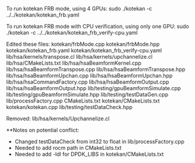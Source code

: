 To run kotekan FRB mode, using 4 GPUs:
sudo ./kotekan -c ../../kotekan/kotekan_frb.yaml

To run kotekan FRB mode with CPU verification, using only one GPU:
sudo ./kotekan -c ../../kotekan/kotekan_frb_verify-cpu.yaml

Edited these files:
kotekan/frbMode.cpp
kotekan/frbMode.hpp
kotekan/kotekan_frb.yaml
kotekan/kotekan_frb_verify-cpu.yaml
lib/hsa/kernels/transpose.cl
lib/hsa/kernels/upchannelize.cl
lib/hsa/CMakeLists.txt
lib/hsa/hsaBeamformKernel.cpp
lib/hsa/hsaBeamformTranspose.cpp
lib/hsa/hsaBeamformTranspose.hpp
lib/hsa/hsaBeamformUpchan.cpp
lib/hsa/hsaBeamformUpchan.hpp
lib/hsa/hsaCommandFactory.cpp
lib/hsa/hsaBeamformOutput.cpp
lib/hsa/hsaBeamformOutput.hpp
lib/testing/gpuBeamformSimulate.cpp
lib/testing/gpuBeamformSimulate.hpp
lib/testing/testDataGen.cpp
lib/processFactory.cpp
CMakeLists.txt
kotekan/CMakeLists.txt
kotekan/kotekan.cpp
lib/testing/testDataCheck.hpp

Removed:
lib/hsa/kernels/Upchannelize.cl

**Notes on potential conflict:
- Changed testDataCheck from int32 to float in lib/processFactory.cpp
- Needed to add rocm path in CMakeLists.txt
- Needed to add -ldl for DPDK_LIBS in kotekan/CMakeLists.txt
